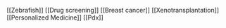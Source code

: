 [[Zebrafish]]
[[Drug screening]]
[[Breast cancer]]
[[Xenotransplantation]]
[[Personalized Medicine]]
[[Pdx]]
